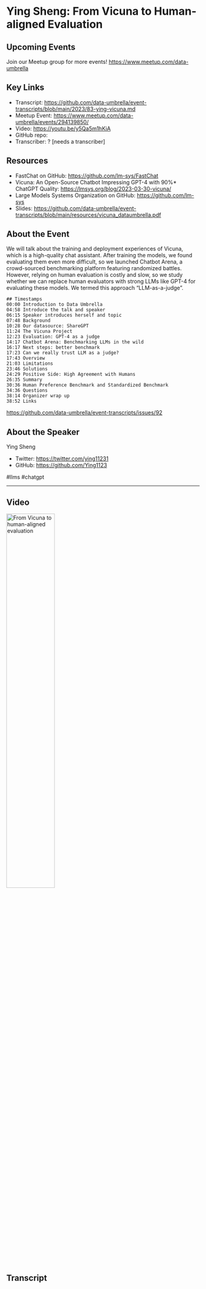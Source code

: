 # Ying Sheng:  From Vicuna to Human-aligned Evaluation

## Upcoming Events
Join our Meetup group for more events!
https://www.meetup.com/data-umbrella

## Key Links
- Transcript: https://github.com/data-umbrella/event-transcripts/blob/main/2023/83-ying-vicuna.md
- Meetup Event: https://www.meetup.com/data-umbrella/events/294139850/
- Video: https://youtu.be/y5Qa5m1hKiA
- GitHub repo:  
- Transcriber:  ? [needs a transcriber]

## Resources
- FastChat on GitHub: https://github.com/lm-sys/FastChat
- Vicuna: An Open-Source Chatbot Impressing GPT-4 with 90%* ChatGPT Quality: https://lmsys.org/blog/2023-03-30-vicuna/
- Large Models Systems Organization on GitHub: https://github.com/lm-sys
- Slides: https://github.com/data-umbrella/event-transcripts/blob/main/resources/vicuna_dataumbrella.pdf

## About the Event
We will talk about the training and deployment experiences of Vicuna, which is a high-quality chat assistant. After training the models, we found evaluating them even more difficult, so we launched Chatbot Arena, a crowd-sourced benchmarking platform featuring randomized battles. However, relying on human evaluation is costly and slow, so we study whether we can replace human evaluators with strong LLMs like GPT-4 for evaluating these models. We termed this approach “LLM-as-a-judge”.


```
## Timestamps
00:00 Introduction to Data Umbrella
04:58 Introduce the talk and speaker
06:15 Speaker introduces herself and topic
07:48 Background
10:28 Our datasource: ShareGPT
11:24 The Vicuna Project
12:23 Evaluation: GPT-4 as a judge
14:17 Chatbot Arena: Benchmarking LLMs in the wild
16:17 Next steps: better benchmark
17:23 Can we really trust LLM as a judge?
17:43 Overview
21:03 Limitations
23:46 Solutions
24:29 Positive Side: High Agreement with Humans
26:35 Summary
30:36 Human Preference Benchmark and Standardized Benchmark
34:36 Questions
38:14 Organizer wrap up
38:52 Links
```
https://github.com/data-umbrella/event-transcripts/issues/92


## About the Speaker
Ying Sheng

- Twitter: https://twitter.com/ying11231  
- GitHub:  https://github.com/Ying1123

#llms #chatgpt 

---

## Video
<a href="http://www.youtube.com/watch?feature=player_embedded&v=y5Qa5m1hKiA" target="_blank"><img src="http://img.youtube.com/vi/y5Qa5m1hKiA/0.jpg"
alt="From Vicuna to human-aligned evaluation" width="50%" /></a>


## Transcript
